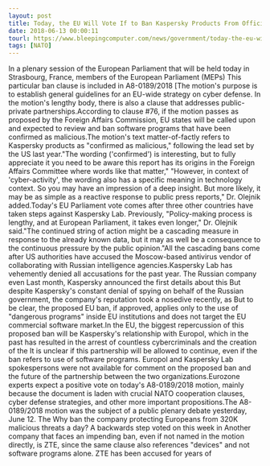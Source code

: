 ```yaml
---
layout: post
title: Today, the EU Will Vote If to Ban Kaspersky Products From Official EU Networks
date: 2018-06-13 00:00:11
tourl: https://www.bleepingcomputer.com/news/government/today-the-eu-will-vote-if-to-ban-kaspersky-products-from-official-eu-networks/
tags: [NATO]
---
```

In a plenary session of the European Parliament that will be held today in Strasbourg, France, members of the European Parliament (MEPs) This particular ban clause is included in A8-0189/2018 [The motion's purpose is to establish general guidelines for an EU-wide strategy on cyber defense. In the motion's lengthy body, there is also a clause that addresses public-private partnerships.According to clause #76, if the motion passes as proposed by the Foreign Affairs Commission, EU states will be called upon and expected to review and ban software programs that have been confirmed as malicious.The motion's text matter-of-factly refers to Kaspersky products as "confirmed as malicious," following the lead set by the US last year."The wording ('confirmed') is interesting, but to fully appreciate it you need to be aware this report has its origins in the Foreign Affairs Committee where words like that matter," "However, in context of 'cyber-activity', the wording also has a specific meaning in technology context. So you may have an impression of a deep insight. But more likely, it may be as simple as a reactive response to public press reports," Dr. Olejnik added.Today's EU Parliament vote comes after three other countries have taken steps against Kaspersky Lab. Previously, "Policy-making process is lengthy, and at European Parliament, it takes even longer," Dr. Olejnik said."The continued string of action might be a cascading measure in response to the already known data, but it may as well be a consequence to the continuous pressure by the public opinion."All the cascading bans come after US authorities have accused the Moscow-based antivirus vendor of collaborating with Russian intelligence agencies.Kaspersky Lab has vehemently denied all accusations for the past year. The Russian company even Last month, Kaspersky announced the first details about this But despite Kaspersky's constant denial of spying on behalf of the Russian government, the company's reputation took a nosedive recently, as But to be clear, the proposed EU ban, if approved, applies only to the use of "dangerous programs" inside EU institutions and does not target the EU commercial software market.In the EU, the biggest repercussion of this proposed ban will be Kaspersky's relationship with Europol, which in the past has resulted in the arrest of countless cybercriminals and the creation of the It is unclear if this partnership will be allowed to continue, even if the ban refers to use of software programs. Europol and Kaspersky Lab spokespersons were not available for comment on the proposed ban and the future of the partnership between the two organizations.Eurozone experts expect a positive vote on today's A8-0189/2018 motion, mainly because the document is laden with crucial NATO cooperation clauses, cyber defense strategies, and other more important propositions.The A8-0189/2018 motion was the subject of a public plenary debate yesterday, June 12. The Why ban the company protecting Europeans from 320K malicious threats a day? A backwards step voted on this week in Another company that faces an impending ban, even if not named in the motion directly, is ZTE, since the same clause also references "devices" and not software programs alone. ZTE has been accused for years of 